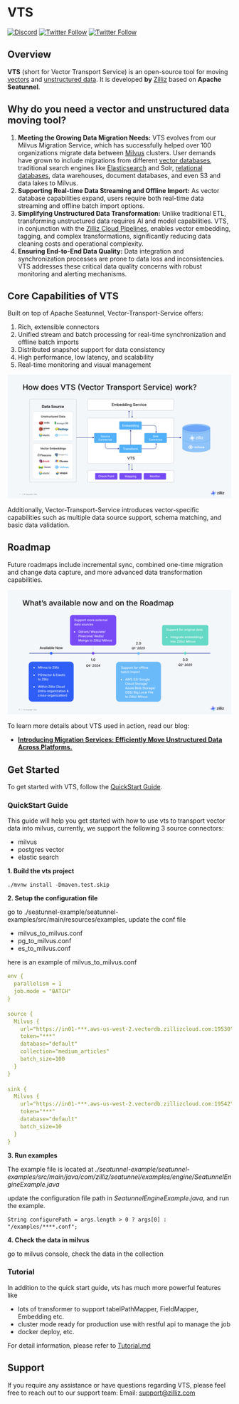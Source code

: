 # VTS
[![Discord](https://img.shields.io/discord/1160323594396635310?label=Discord&logo=discord&style=social)](https://discord.gg/QFUVp7Un)
[![Twitter Follow](https://img.shields.io/twitter/follow/zilliz_universe?style=social)](https://x.com/zilliz_universe)
[![Twitter Follow](https://img.shields.io/twitter/follow/milvusio?style=social)](https://x.com/milvusio)
## Overview
**VTS** (short for Vector Transport Service) is an open-source tool for moving [vectors](https://zilliz.com/glossary/vector-embeddings) and [unstructured data](https://zilliz.com/learn/introduction-to-unstructured-data). It is developed **by** [Zilliz](https://zilliz.com/) based on **Apache Seatunnel**.

## Why do you need a vector and unstructured data moving tool?
1. **Meeting the Growing Data Migration Needs:** VTS evolves from our Milvus Migration Service, which has successfully helped over 100 organizations migrate data between [Milvus](https://github.com/milvus-io/milvus) clusters. User demands have grown to include migrations from different [vector databases](https://zilliz.com/learn/what-is-vector-database), traditional search engines like [Elasticsearch](https://zilliz.com/comparison/milvus-vs-elastic) and Solr, [relational databases](https://zilliz.com/blog/relational-databases-vs-vector-databases), data warehouses, document databases, and even S3 and data lakes to Milvus.
2. **Supporting Real-time Data Streaming and Offline Import:** As vector database capabilities expand, users require both real-time data streaming and offline batch import options.
3. **Simplifying Unstructured Data Transformation:** Unlike traditional ETL, transforming unstructured data requires AI and model capabilities. VTS, in conjunction with the [Zilliz Cloud Pipelines](https://zilliz.com/zilliz-cloud-pipelines), enables vector embedding, tagging, and complex transformations, significantly reducing data cleaning costs and operational complexity.
4. **Ensuring End-to-End Data Quality:** Data integration and synchronization processes are prone to data loss and inconsistencies. VTS addresses these critical data quality concerns with robust monitoring and alerting mechanisms.

## Core Capabilities of VTS
Built on top of Apache Seatunnel, Vector-Transport-Service offers:
1. Rich, extensible connectors
2. Unified stream and batch processing for real-time synchronization and offline batch imports
3. Distributed snapshot support for data consistency
4. High performance, low latency, and scalability
5. Real-time monitoring and visual management

![migration.png](docs/zilliz/vts.png)

Additionally, Vector-Transport-Service introduces vector-specific capabilities such as multiple data source support, schema matching, and basic data validation. 


## Roadmap
Future roadmaps include incremental sync, combined one-time migration and change data capture, and more advanced data transformation capabilities.

![roadmap.png](docs/zilliz/roadmap.png)

To learn more details about VTS used in action, read our blog: 
- [**Introducing Migration Services: Efficiently Move Unstructured Data Across Platforms.**](https://zilliz.com/blog/zilliz-introduces-migration-services)

## Get Started
To get started with VTS, follow the [QuickStart Guide](#quickstart-guide).

### QuickStart Guide
This guide will help you get started with how to use vts to transport vector data into milvus, currently, we support the following 3 source connectors:
- milvus
- postgres vector
- elastic search

**1. Build the vts project**
```shell
./mvnw install -Dmaven.test.skip
```
**2. Setup the configuration file**

go to ./seatunnel-example/seatunnel-examples/src/main/resources/examples, update the conf file
- milvus_to_milvus.conf
- pg_to_milvus.conf
- es_to_milvus.conf

here is an example of milvus_to_milvus.conf
```yaml
env {
  parallelism = 1
  job.mode = "BATCH"
}

source {
  Milvus {
    url="https://in01-***.aws-us-west-2.vectordb.zillizcloud.com:19530"
    token="***"
    database="default"
    collection="medium_articles"
    batch_size=100
  }
}

sink {
  Milvus {
    url="https://in01-***.aws-us-west-2.vectordb.zillizcloud.com:19542"
    token="***"
    database="default"
    batch_size=10
  }
}
```
**3. Run examples**

The example file is located at
_./seatunnel-example/seatunnel-examples/src/main/java/com/zilliz/seatunnel/examples/engine/SeatunnelEngineExample.java_

update the configuration file path in _SeatunnelEngineExample.java_, and run the example.
```shell
String configurePath = args.length > 0 ? args[0] : "/examples/****.conf";
```
**4. Check the data in milvus**

go to milvus console, check the data in the collection


### Tutorial
In addition to the quick start guide, vts has much more powerful features like
- lots of transformer to support tabelPathMapper, FieldMapper, Embedding etc.
- cluster mode ready for production use with restful api to manage the job
- docker deploy, etc.

For detail information, please refer to [Tutorial.md](./Tutorial.md)

## Support
If you require any assistance or have questions regarding VTS, please feel free to reach out to our support team: Email: support@zilliz.com
   